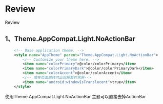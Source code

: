 # Review
Review

## 1、Theme.AppCompat.Light.NoActionBar
```xml
    <!-- Base application theme. -->
    <style name="AppTheme" parent="Theme.AppCompat.Light.NoActionBar">
        <!-- Customize your theme here. -->
        <item name="colorPrimary">@color/colorPrimary</item>
        <item name="colorPrimaryDark">@color/colorPrimaryDark</item>
        <item name="colorAccent">@color/colorAccent</item>
        <!-- 放在页面跳转时出现短暂的黑屏-->
        <item name="android:windowIsTranslucent">true</item>
    </style>
```
使用Theme.AppCompat.Light.NoActionBar 主题可以直接去掉ActionBar

